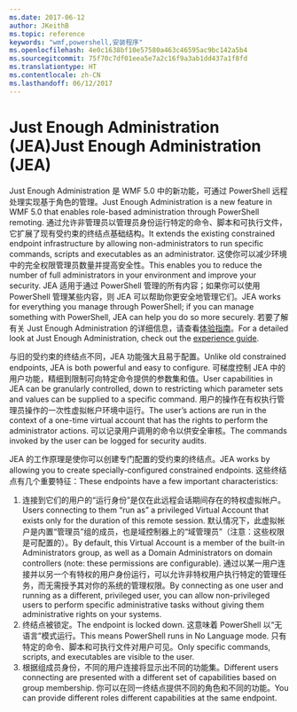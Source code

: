 ```yaml
---
ms.date: 2017-06-12
author: JKeithB
ms.topic: reference
keywords: "wmf,powershell,安装程序"
ms.openlocfilehash: 4e0c1638bf10e57580a463c46595ac9bc142a5b4
ms.sourcegitcommit: 75f70c7df01eea5e7a2c16f9a3ab1dd437a1f8fd
ms.translationtype: HT
ms.contentlocale: zh-CN
ms.lasthandoff: 06/12/2017
---
```

# <a name="just-enough-administration-jea"></a><span data-ttu-id="c8bd6-102">Just Enough Administration (JEA)</span><span class="sxs-lookup"><span data-stu-id="c8bd6-102">Just Enough Administration (JEA)</span></span>
<span data-ttu-id="c8bd6-103">Just Enough Administration 是 WMF 5.0 中的新功能，可通过 PowerShell 远程处理实现基于角色的管理。</span><span class="sxs-lookup"><span data-stu-id="c8bd6-103">Just Enough Administration is a new feature in WMF 5.0 that enables role-based administration through PowerShell remoting.</span></span>  <span data-ttu-id="c8bd6-104">通过允许非管理员以管理员身份运行特定的命令、脚本和可执行文件，它扩展了现有受约束的终结点基础结构。</span><span class="sxs-lookup"><span data-stu-id="c8bd6-104">It extends the existing constrained endpoint infrastructure by allowing non-administrators to run specific commands, scripts and executables as an administrator.</span></span>  <span data-ttu-id="c8bd6-105">这使你可以减少环境中的完全权限管理员数量并提高安全性。</span><span class="sxs-lookup"><span data-stu-id="c8bd6-105">This enables you to reduce the number of full administrators in your environment and improve your security.</span></span>  <span data-ttu-id="c8bd6-106">JEA 适用于通过 PowerShell 管理的所有内容；如果你可以使用 PowerShell 管理某些内容，则 JEA 可以帮助你更安全地管理它们。</span><span class="sxs-lookup"><span data-stu-id="c8bd6-106">JEA works for everything you manage through PowerShell; if you can manage something with PowerShell, JEA can help you do so more securely.</span></span>  <span data-ttu-id="c8bd6-107">若要了解有关 Just Enough Administration 的详细信息，请查看[体验指南](http://aka.ms/JEA)。</span><span class="sxs-lookup"><span data-stu-id="c8bd6-107">For a detailed look at Just Enough Administration, check out the [experience guide](http://aka.ms/JEA).</span></span>

<span data-ttu-id="c8bd6-108">与旧的受约束的终结点不同，JEA 功能强大且易于配置。</span><span class="sxs-lookup"><span data-stu-id="c8bd6-108">Unlike old constrained endpoints, JEA is both powerful and easy to configure.</span></span>  <span data-ttu-id="c8bd6-109">可梯度控制 JEA 中的用户功能，精细到限制可向特定命令提供的参数集和值。</span><span class="sxs-lookup"><span data-stu-id="c8bd6-109">User capabilities in JEA can be granularly controlled, down to restricting which parameter sets and values can be supplied to a specific command.</span></span> <span data-ttu-id="c8bd6-110">用户的操作在有权执行管理员操作的一次性虚拟帐户环境中运行。</span><span class="sxs-lookup"><span data-stu-id="c8bd6-110">The user’s actions are run in the context of a one-time virtual account that has the rights to perform the administrator actions.</span></span>  <span data-ttu-id="c8bd6-111">可以记录用户调用的命令以供安全审核。</span><span class="sxs-lookup"><span data-stu-id="c8bd6-111">The commands invoked by the user can be logged for security audits.</span></span>

<span data-ttu-id="c8bd6-112">JEA 的工作原理是使你可以创建专门配置的受约束的终结点。</span><span class="sxs-lookup"><span data-stu-id="c8bd6-112">JEA works by allowing you to create specially-configured constrained endpoints.</span></span>  <span data-ttu-id="c8bd6-113">这些终结点有几个重要特征：</span><span class="sxs-lookup"><span data-stu-id="c8bd6-113">These endpoints have a few important characteristics:</span></span>

1. <span data-ttu-id="c8bd6-114">连接到它们的用户的“运行身份”是仅在此远程会话期间存在的特权虚拟帐户。</span><span class="sxs-lookup"><span data-stu-id="c8bd6-114">Users connecting to them “run as” a privileged Virtual Account that exists only for the duration of this remote session.</span></span>  <span data-ttu-id="c8bd6-115">默认情况下，此虚拟帐户是内置“管理员”组的成员，也是域控制器上的“域管理员”（注意：这些权限是可配置的）。</span><span class="sxs-lookup"><span data-stu-id="c8bd6-115">By default, this Virtual Account is a member of the built-in Administrators group, as well as a Domain Administrators on domain controllers (note: these permissions are configurable).</span></span> <span data-ttu-id="c8bd6-116">通过以某一用户连接并以另一个有特权的用户身份运行，可以允许非特权用户执行特定的管理任务，而无需授予其对你的系统的管理权限。</span><span class="sxs-lookup"><span data-stu-id="c8bd6-116">By connecting as one user and running as a different, privileged user, you can allow non-privileged users to perform specific administrative tasks without giving them administrative rights on your systems.</span></span>
2. <span data-ttu-id="c8bd6-117">终结点被锁定。</span><span class="sxs-lookup"><span data-stu-id="c8bd6-117">The endpoint is locked down.</span></span>  <span data-ttu-id="c8bd6-118">这意味着 PowerShell 以“无语言”模式运行。</span><span class="sxs-lookup"><span data-stu-id="c8bd6-118">This means PowerShell runs in No Language mode.</span></span>  <span data-ttu-id="c8bd6-119">只有特定的命令、脚本和可执行文件对用户可见。</span><span class="sxs-lookup"><span data-stu-id="c8bd6-119">Only specific commands, scripts, and executables are visible to the user.</span></span>
3. <span data-ttu-id="c8bd6-120">根据组成员身份，不同的用户连接将显示出不同的功能集。</span><span class="sxs-lookup"><span data-stu-id="c8bd6-120">Different users connecting are presented with a different set of capabilities based on group membership.</span></span>  <span data-ttu-id="c8bd6-121">你可以在同一终结点提供不同的角色和不同的功能。</span><span class="sxs-lookup"><span data-stu-id="c8bd6-121">You can provide different roles different capabilities at the same endpoint.</span></span>

